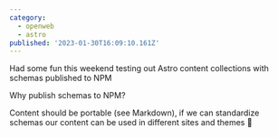 ```yaml
---
category:
  - openweb
  - astro
published: '2023-01-30T16:09:10.161Z'
---
```


Had some fun this weekend testing out Astro content collections with schemas published to NPM

Why publish schemas to NPM?

Content should be portable (see Markdown), if we can standardize schemas our content can be used in different sites and themes 🤔
